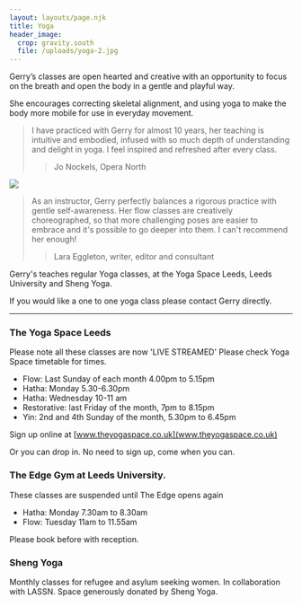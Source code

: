 ```yaml
---
layout: layouts/page.njk
title: Yoga
header_image:
  crop: gravity.south
  file: /uploads/yoga-2.jpg
---
```

Gerry’s classes are open hearted and creative with an opportunity to focus on the breath and open the body in a gentle and playful way.

She encourages correcting skeletal alignment, and using yoga to make the body more mobile for use in everyday movement.

> I have practiced with Gerry for almost 10 years, her teaching is intuitive and embodied, infused with so much depth of understanding and delight in yoga. I feel inspired and refreshed after every class.
>
> > Jo Nockels, Opera North

![](/uploads/yoga-3.jpg)

> As an instructor, Gerry perfectly balances a rigorous practice with gentle self-awareness. Her flow classes are creatively choreographed, so that more challenging poses are easier to embrace and it's possible to go deeper into them. I can't recommend her enough!
>
> > Lara Eggleton, writer, editor and consultant

Gerry's teaches regular Yoga classes, at the Yoga Space Leeds, Leeds University and Sheng Yoga.

If you would like a one to one yoga class please contact Gerry directly.

- - -

### The Yoga Space Leeds

Please note all these classes are now  'LIVE STREAMED' Please check Yoga Space timetable for times.

* Flow: Last Sunday of each month  4.00pm to 5.15pm
* Hatha: Monday 5.30-6.30pm
* Hatha: Wednesday 10-11 am
* Restorative: last Friday of the month, 7pm to 8.15pm
* Yin: 2nd and 4th Sunday of the month, 5.30pm to 6.45pm

Sign up online at [www.theyogaspace.co.uk](www.theyogaspace.co.uk)

Or you can drop in. No need to sign up, come when you can.

### The Edge Gym at Leeds University.

These classes are suspended until The Edge opens again

* Hatha: Monday 7.30am to 8.30am
* Flow: Tuesday 11am to 11.55am

Please book before with reception.

### Sheng Yoga

Monthly classes for refugee and asylum seeking women. In collaboration with LASSN. Space generously donated by Sheng Yoga.